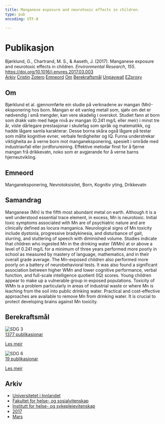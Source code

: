 ```yaml
---
title: Manganese exposure and neurotoxic effects in children.
type: pub
encoding: UTF-8

---
```

<h1>Publikasjon</h1>
<article id="csl-bib-container-7IZTS4XC" class="csl-bib-container">
  <div class="csl-bib-body"> <div class="csl-entry">Bjørklund, G., Chartrand, M. S., &#38; Aaseth, J. (2017). Manganese exposure and neurotoxic effects in children. <i>Environmental Research</i>, <i>155</i>. <a href="https://doi.org/10.1016/j.envres.2017.03.003">https://doi.org/10.1016/j.envres.2017.03.003</a></div> </div>
  <div class="csl-bib-buttons">
    <a href="#taxonomy-article-7IZTS4XC" alt="archive" class="csl-bib-button">Arkiv</a>
    <a href="https://app.cristin.no/results/show.jsf?id=1459662" alt="Cristin" class="csl-bib-button">Cristin</a>
    <a href="http://zotero.org/groups/5881554/items/7IZTS4XC" alt="Zotero" class="csl-bib-button">Zotero</a>
    <a href="#keywords-article-7IZTS4XC" alt="keywords" class="csl-bib-button">Emneord</a>
    <a href="#about-article-7IZTS4XC" alt="about_pub" class="csl-bib-button">Om</a>
    <a href="#sdg-article-7IZTS4XC" alt="sdg" class="csl-bib-button">Berekraftsmål</a>
    <a href="https://doi.org/10.1016/j.envres.2017.03.003" alt="Unpaywall" class="csl-bib-button">Unpaywall</a>
    <a href="https://doi.org/10.1016/j.envres.2017.03.003" alt="EZproxy" class="csl-bib-button">EZproxy</a>
  </div>
  <div id="csl-bib-meta-container-7IZTS4XC"></div>
</article>
<div id="csl-bib-meta-7IZTS4XC" class="csl-bib-meta">
  <article id="about-article-7IZTS4XC" class="about_pub-article">
    <h1>Om</h1>
    Bjørklund et al. gjennomførte ein studie på verknadene av mangan (Mn)-eksponering hos born. Mangan er eit vanleg metall som, sjølv om det er nødvendig i små mengder, kan vere skadelig i overskot. Studiet fann at born som drakk vatn med høge nivå av mangan (0.241 mg/L eller meir) i minst tre år, viste dårlegare prestasjonar i skulefag som språk og matematikk, og hadde lågare samla karakterar. Desse borna skåra også lågare på testar som målte kognitive evner, verbale ferdigheiter og IQ. Funna understrekar viktigheita av å verne born mot manganeksponering, spesielt i område med industriavfall eller jordforureining. Effektive metodar finst for å fjerne mangan frå drikkevatn, noko som er avgjerande for å verne barns hjerneutvikling.
  </article>
  <article id="keywords-article-7IZTS4XC" class="keywords-article">
    <h1>Emneord</h1>
    Manganeksponering, Nevrotoksisitet, Born, Kognitiv yting, Drikkevatn
  </article>
  <article id="abstract-article-7IZTS4XC" class="abstract-article">
    <h1>Samandrag</h1>
    Manganese (Mn) is the fifth most abundant metal on earth. Although it is a well understood essential trace element, in excess, Mn is neurotoxic. Initial toxic symptoms associated with Mn are of psychiatric nature and are clinically defined as locura manganica. Neurological signs of Mn toxicity include dystonia, progressive bradykinesia, and disturbance of gait, slurring, and stuttering of speech with diminished volume. Studies indicate that children who ingested Mn in the drinking water (WMn) at or above a level of 0.241 mg/L for a minimum of three years performed more poorly in school as measured by mastery of language, mathematics, and in their overall grade average. The Mn-exposed children also performed more poorly on a battery of neurobehavioral tests. It was also found a significant association between higher WMn and lower cognitive performance, verbal function, and full-scale intelligence quotient (IQ) scores. Young children appear to make up a vulnerable group in exposed populations. Toxicity of WMn is a problem particularly in areas of industrial waste or where Mn is leaching from the soil into public drinking water. Practical and cost-effective approaches are available to remove Mn from drinking water. It is crucial to protect developing brains against Mn toxicity.
  </article>
  <article id="sdg-article-7IZTS4XC" class="sdg-article">
    <h1>Berekraftsmål</h1>
    <div class="sdg-container"><div id="sdg3" class="sdg">
        <img src="{{< params subfolder >}}images/sdg/sdg03_nn.png" class="image" alt="SDG 3">
        <div class="sdg-overlay">
          <a href="{{< params subfolder >}}nn/archive/?sdg=3#archive" class="sdg-publication-count"><span>1377</span> publikasjonar</a>
          <p><a href="https://fn.no/om-fn/fns-baerekraftsmaal/god-helse-og-livskvalitet?lang=nno-NO" class="sdg-read-more">Les meir</a></p>
        </div>
      </div> <div id="sdg6" class="sdg">
        <img src="{{< params subfolder >}}images/sdg/sdg06_nn.png" class="image" alt="SDG 6">
        <div class="sdg-overlay">
          <a href="{{< params subfolder >}}nn/archive/?sdg=6#archive" class="sdg-publication-count"><span>19</span> publikasjonar</a>
          <p><a href="https://fn.no/om-fn/fns-baerekraftsmaal/rent-vann-og-gode-sanitaerforhold?lang=nno-NO" class="sdg-read-more">Les meir</a></p>
        </div>
      </div></div>
  </article>
  <article id="taxonomy-article-7IZTS4XC" class="taxonomy-article">
    <h1>Arkiv</h1>
    <ul>
      <li><a href="{{< params subfolder >}}nn/archive/?key=3DCRN523">Universitetet i Innlandet</a></li>
      <li><a href="{{< params subfolder >}}nn/archive/?key=IDKFS3MX">Fakultet for helse- og sosialvitenskap</a></li>
      <li><a href="{{< params subfolder >}}nn/archive/?key=GTV4ECMZ">Institutt for helse- og sykepleievitenskap</a></li>
      <li><a href="{{< params subfolder >}}nn/archive/?key=QV2QKSDS">2017</a></li>
      <li><a href="{{< params subfolder >}}nn/archive/?key=2CYYAMUE">Mars</a></li>
    </ul>
  </article>
</div>
